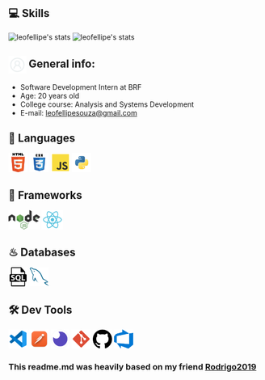 ## 💻 Skills

![leofellipe's stats](https://github-readme-stats-deploy-nu.vercel.app/api/top-langs/?username=leofellipe&hide_border=true&theme=tokyonight&layout=compact&langcount=16&hide=Jupyter%20Notebook,JavaScript,CSS,Go,SCSS)
![leofellipe's stats](https://github-readme-stats-deploy-nu.vercel.app/api?username=leofellipe&theme=tokyonight&hide_border=true%count_private=true&&include_all_commits=true)

<div align='left'>
  <h2><img align='center' width='35' alt="GIF" src="./images/Profile.png"/> General info:</h2>

  - Software Development Intern at BRF
  - Age: 20 years old
  - College course: Analysis and Systems Development
  - E-mail: leofellipesouza@gmail.com
</div>

## 💬 Languages
<p>
  <img  height="38" alingn="left" src="./images/html.png" alt="HTML" />
  <img  height="38" alingn="left" src="./images/css3.png" alt="CSS" />
  <img  height="38" alingn="left" src="./images/javascript.png" alt="JavaScript" />
  <img  height="38" alingn="left" src="./images/python.png" alt="Python"/>
</p>

## 🚀 Frameworks
<p>
  <img  height="38" alingn="left" src="./images/nodejs.png" alt="NodeJS" />
  <img  height="38" alingn="left" src="./images/react.png" alt="ReactJS" />
</p>

## ♨ Databases
<p>
  <img  height="38" alingn="left" src="./images/sql.png" alt="SQL" />
  <img  height="38" alingn="left" src="./images/mysql.png" alt="MySQL" />
</p>

## 🛠 Dev Tools
<p>    
  <img  height="38" alingn="left" src="./images/vscode.png" alt="VS Code" />  
  <img  height="38" alingn="left" src="./images/postman.png" alt="Postman" />
  <img  height="38" alingn="left" src="./images/insomnia.png" alt="Insomnia" />
  <img  height="38" alingn="left" src="./images/git.png" alt="Git" />
  <img  height="38" alingn="left" src="./images/github.png" alt="GitHub" />
    <img  height="38" alingn="left" src="./images/azure.png" alt="Azure" />
</p>

### This readme.md was heavily based on my friend [Rodrigo2019](https://github.com/rodrigo2019)
